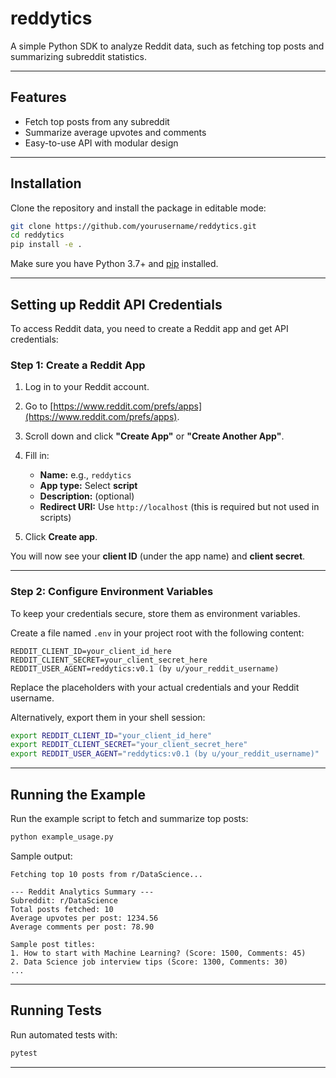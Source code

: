 # reddytics

A simple Python SDK to analyze Reddit data, such as fetching top posts and summarizing subreddit statistics.

---

## Features

- Fetch top posts from any subreddit
- Summarize average upvotes and comments
- Easy-to-use API with modular design

---

## Installation

Clone the repository and install the package in editable mode:

```bash
git clone https://github.com/yourusername/reddytics.git
cd reddytics
pip install -e .
````

Make sure you have Python 3.7+ and [pip](https://pip.pypa.io/en/stable/installation/) installed.

---

## Setting up Reddit API Credentials

To access Reddit data, you need to create a Reddit app and get API credentials:

### Step 1: Create a Reddit App

1. Log in to your Reddit account.
2. Go to [https://www.reddit.com/prefs/apps](https://www.reddit.com/prefs/apps).
3. Scroll down and click **"Create App"** or **"Create Another App"**.
4. Fill in:

   * **Name:** e.g., `reddytics`
   * **App type:** Select **script**
   * **Description:** (optional)
   * **Redirect URI:** Use `http://localhost` (this is required but not used in scripts)
5. Click **Create app**.

You will now see your **client ID** (under the app name) and **client secret**.

---

### Step 2: Configure Environment Variables

To keep your credentials secure, store them as environment variables.

Create a file named `.env` in your project root with the following content:

```
REDDIT_CLIENT_ID=your_client_id_here
REDDIT_CLIENT_SECRET=your_client_secret_here
REDDIT_USER_AGENT=reddytics:v0.1 (by u/your_reddit_username)
```

Replace the placeholders with your actual credentials and your Reddit username.

Alternatively, export them in your shell session:

```bash
export REDDIT_CLIENT_ID="your_client_id_here"
export REDDIT_CLIENT_SECRET="your_client_secret_here"
export REDDIT_USER_AGENT="reddytics:v0.1 (by u/your_reddit_username)"
```

---

## Running the Example

Run the example script to fetch and summarize top posts:

```bash
python example_usage.py
```

Sample output:

```
Fetching top 10 posts from r/DataScience...

--- Reddit Analytics Summary ---
Subreddit: r/DataScience
Total posts fetched: 10
Average upvotes per post: 1234.56
Average comments per post: 78.90

Sample post titles:
1. How to start with Machine Learning? (Score: 1500, Comments: 45)
2. Data Science job interview tips (Score: 1300, Comments: 30)
...
```

---

## Running Tests

Run automated tests with:

```bash
pytest
```

---